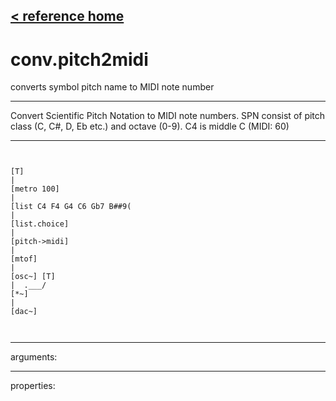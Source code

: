 [< reference home](ceammc_lib.html)
---

# conv.pitch2midi


converts symbol pitch name to MIDI note number

---

Convert Scientific Pitch Notation to MIDI note numbers. SPN consist of pitch class
            (C, C#, D, Eb etc.) and octave (0-9). C4 is middle C (MIDI: 60)
<br>


---


```


[T]
|
[metro 100]
|
[list C4 F4 G4 C6 Gb7 B##9(
|
[list.choice]
|
[pitch->midi]
|
[mtof]
|
[osc~] [T]
|  .___/
[*~]
|
[dac~]

            
```

---
arguments:


---
properties:


